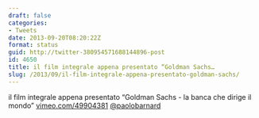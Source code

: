 ```yaml
---
draft: false
categories:
- Tweets
date: 2013-09-20T08:20:22Z
format: status
guid: http://twitter-380954571688144896-post
id: 4650
title: il film integrale appena presentato “Goldman Sachs…
slug: /2013/09/il-film-integrale-appena-presentato-goldman-sachs/
---
```


il film integrale appena presentato “Goldman Sachs - la banca che dirige il mondo” [vimeo.com/49904381](http://vimeo.com/49904381) [@paolobarnard](http://twitter.com/paolobarnard)